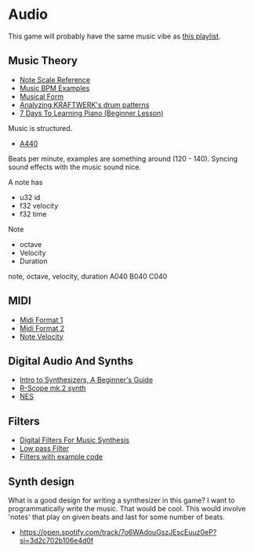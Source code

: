 <!-- Copyright (c) 2023 - Tom Smeets <tom@tsmeets.nl> -->
<!-- audio.md - Learning about Music, Synthesizers, and Digital Audio -->
# Audio

This game will probably have the same music vibe as [this playlist](https://open.spotify.com/playlist/7bSrm9AXuFLnqxjLaTvzrD).

## Music Theory
- [Note Scale Reference](https://pages.mtu.edu/~suits/NoteFreqCalcs.html)
- [Music BPM Examples](https://crypt-of-the-necrodancer.fandom.com/wiki/Music)
- [Musical Form](https://en.wikipedia.org/wiki/Musical_form)
- [Analyzing KRAFTWERK's drum patterns](https://www.youtube.com/watch?v=2qhcp6iVWbw)
- [7 Days To Learning Piano (Beginner Lesson)](https://www.youtube.com/watch?v=bzNKQ2FkEJI)

Music is structured.

- [A440](https://en.wikipedia.org/wiki/A440_(pitch_standard))

Beats per minute, examples are something around (120 - 140).
Syncing sound effects with the music sound nice.

A note has
- u32 id
- f32 velocity
- f32 time

Note
- octave
- Velocity
- Duration

note, octave, velocity, duration
A040
B040
C040

## MIDI
- [Midi Format 1](http://www.music.mcgill.ca/~ich/classes/mumt306/StandardMIDIfileformat.html#BMA1_)
- [Midi Format 2](https://electronicmusic.fandom.com/wiki/MIDI)
- [Note Velocity](https://electronicmusic.fandom.com/wiki/Velocity)

## Digital Audio And Synths
- [Intro to Synthesizers, A Beginner's Guide](https://www.youtube.com/watch?v=UmcOvAv-egI)
- [R-Scope mk.2 synth](https://www.youtube.com/watch?v=2XhaSXmPdKI)
- [NES](https://www.copetti.org/writings/consoles/nes/#going-beyond-existing-capabilities)

## Filters
- [Digital Filters For Music Synthesis](https://karmafx.net/docs/karmafx_digitalfilters.pdf)
- [Low pass Filter](https://en.wikipedia.org/wiki/Low-pass_filter)
- [Filters with example code](https://www.musicdsp.org/en/latest/Filters/29-resonant-filter.html)

## Synth design
What is a good design for writing a synthesizer in this game?
I want to programmatically write the music. That would be cool.
This would involve 'notes' that play on given beats and last for some number of beats.

- https://open.spotify.com/track/7o6WAdouGszJEscEuuz0eP?si=3d2c702b106e4d0f
